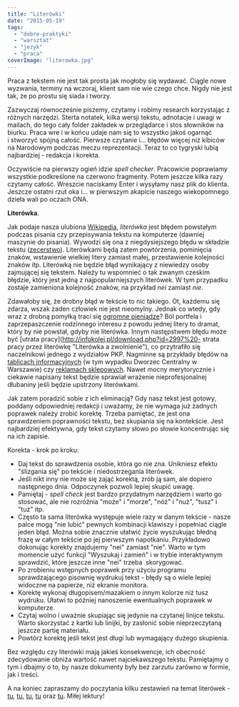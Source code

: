 ```yaml
---
title: "Literówki"
date: "2015-05-19"
tags:
  - "dobre-praktyki"
  - "warsztat"
  - "jezyk"
  - "praca"
coverImage: "literowka.jpg"
---
```


Praca z tekstem nie jest tak prosta jak mogłoby się wydawać. Ciągle nowe
wyzwania, terminy na wczoraj, klient sam nie wie czego chce. Nigdy nie jest tak,
że po prostu się siada i tworzy.

Zazwyczaj równocześnie piszemy, czytamy i robimy research korzystając z różnych
narzędzi. Sterta notatek, kilka wersji tekstu, adnotacje i uwagi w mailach, do
tego cały folder zakładek w przeglądarce i stos słowników na biurku. Praca wre i
w końcu udaje nam się to wszystko jakoś ogarnąć i stworzyć spójną całość.
Pierwsze czytanie i... błędów więcej niż kibiców na Narodowym podczas meczu
reprezentacji. Teraz to co tygryski lubią najbardziej - redakcja i korekta.

Oczywiście na pierwszy ogień idzie *spell checker*. Pracowicie poprawiamy
wszystkie podkreślone na czerwono fragmenty. Potem jeszcze kilka razy czytamy
całość. Wreszcie naciskamy Enter i wysyłamy nasz plik do klienta. Jeszcze
ostatni rzut oka i... w pierwszym akapicie naszego wiekopomnego dzieła wali po
oczach ONA.

**Literówka**.

Jak podaje nasza
ulubiona [Wikipedia](http://pl.wikipedia.org/wiki/Liter%C3%B3wka "Literówka"),
*literówka* jest błędem powstałym podczas pisania czy przepisywania tekstu na
komputerze (dawniej maszynie do pisania). Wywodzi się ona z niegdysiejszego
błędu w składzie tekstu
([zecerstwo](http://pl.wikipedia.org/wiki/Zecerstwo "Zecerstwo")). Literówkami
będą zatem powtórzenia, pominięcia znaków, wstawienie wielkiej litery zamiast
małej, przestawienie kolejności znaków itp. Literówką nie będzie błąd wynikający
z niewiedzy osoby zajmującej się tekstem. Należy tu wspomnieć o tak zwanym
czeskim błędzie, który jest jedną z najpopularniejszych literówek. W tym
przypadku zostaje zamieniona kolejność znaków, na przykład _nei_ zamiast _nie_.

Zdawałoby się, że drobny błąd w tekście to nic takiego. Ot, każdemu się zdarza,
wszak żaden człowiek nie jest nieomylny. Jednak co wtedy, gdy wraz z drobną
pomyłką traci się
[ogromne pieniądze](http://www.bbc.com/news/uk-wales-south-east-wales-30982277 "Spelling error")?
Ból portfela i zaprzepaszczenie rodzinnego interesu z powodu jednej litery to
dramat, który by nie powstał, gdyby nie literówka. Innym następstwem błędu może
być [utrata pracy](http://infokolej.pl/download.php?id=2997%20- strata pracy
przez literówkę "Literówka a zwolnienie"), co przytrafiło się naczelnikowi
jednego z wydziałów PKP. Nagminne są przykłady błędów na
[tablicach informacyjnych](http://warszawa.gazeta.pl/warszawa/1,34864,10888558,_Wyiscie__z_dworca__literowka_czy_kolejarska_nowomowa_.html "http://warszawa.gazeta.pl/warszawa/1,34864,10888558,_Wyiscie__z_dworca__literowka_czy_kolejarska_nowomowa_.html") (w
tym wypadku Dworzec Centralny w Warszawie) czy
[reklamach sklepowych](http://deser.pl/deser/1,83453,5970268,Nadeslane__Smieszna_literowka_w_sklepie.html "Reklama").
Nawet mocny merytorycznie i ciekawie napisany tekst będzie sprawiał wrażenie
nieprofesjonalnej dłubaniny jeśli będzie upstrzony literówkami.

Jak zatem poradzić sobie z ich eliminacją? Gdy nasz tekst jest gotowy, poddany
odpowiedniej redakcji i uważamy, że nie wymaga już żadnych poprawek należy
zrobić korektę. Trzeba pamiętać, że jest ona sprawdzeniem poprawności tekstu,
bez skupiania się na kontekście. Jest najbardziej efektywna, gdy tekst czytamy
słowo po słowie koncentrując się na ich zapisie.

Korekta - krok po kroku:

- Daj tekst do sprawdzenia osobie, która go nie zna. Unikniesz efektu "ślizgania
  się" po tekście i niedostrzegania literówek.
- Jeśli nikt inny nie może się zająć korektą, zrób ją sam, ale dopiero
  następnego dnia. Odpoczynek pozwoli lepiej skupić uwagę.
- Pamiętaj - *spell check* jest bardzo przydatnym narzędziem i warto go
  stosować, ale nie rozróżnia "może" i "morze", "nóż" i "nuż", "tusz" i "tuż"
  itp.
- Często ta sama literówka występuje wiele razy w danym tekście - nasze palce
  mogą "nie lubić" pewnych kombinacji klawiszy i popełniać ciągle jeden błąd.
  Można sobie znacznie ułatwić życie wyszukując błedną frazę w całym tekście po
  jej pierwszym napotkaniu. Przykładowo dokonując korekty znajdujemy "nei"
  zamiast "nie". Warto w tym momencie użyć funkcji "Wyszukaj i zamień" i w
  trybie interaktywnym sprawdzić, które jeszcze inne "nei" trzeba  skorygować.
- Po zrobieniu wstępnych poprawek przy użyciu programu sprawdzającego pisownię
  wydrukuj tekst - błędy są o wiele lepiej widoczne na papierze, niż ekranie
  monitora.
- Korektę wykonaj długopisem/mazakiem o innym kolorze niż tusz wydruku. Ułatwi
  to później nanoszenie ewentualnych poprawek w komputerze.
- Czytaj wolno i uważnie skupiając się jedynie na czytanej linijce tekstu. Warto
  skorzystać z kartki lub linijki, by zasłonić sobie nieprzeczytaną jeszcze
  partię materiału.
- Powtórz korektę jeśli tekst jest długi lub wymagający dużego skupienia.

Bez względu czy literówki mają jakieś konsekwencje, ich obecność zdecydowanie
obniża wartość nawet najciekawszego tekstu. Pamiętajmy o tym i dbajmy o to, by
nasze dokumenty były bez zarzutu zarówno w formie, jak i treści.

A na koniec zapraszamy do poczytania kilku zestawień na temat literówek -
[tu](http://www.toptenz.net/top-10-typos.php "Top 10 typos"),
[tu](http://grammar.yourdictionary.com/spelling-and-word-lists/misspelled.html "Common misspellings"),
[tu](http://mentalfloss.com/article/49935/10-very-costly-typos "Very costyly typos"),
[tu](http://www.cracked.com/article_18517_the-7-most-disastrous-typos-all-time.html "7 typos") oraz
[tu](http://www.thewire.com/entertainment/2012/12/best-typos-mistakes-corrections-2012/59828/http://www.thewire.com/entertainment/2012/12/best-typos-mistakes-corrections-2012/59828/ "Best typos 0f 2012").
Miłej lektury!
